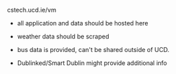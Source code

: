 cstech.ucd.ie/vm
- all application and data should be hosted here


- weather data should be scraped
- bus data is provided, can't be shared outside of UCD.
- Dublinked/Smart Dublin might provide additional info